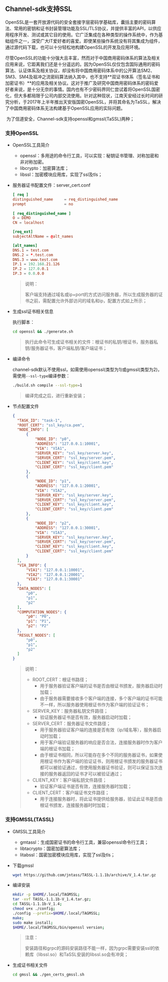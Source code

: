 ## Channel-sdk支持SSL

​		OpenSSL是一套开放源代码的安全套接字层密码学基础库，囊括主要的密码算法、常用的密钥和证书封装管理功能及SSL/TLS协议，并提供丰富的API，以供应用程序开发、测试或其它目的使用。它广泛集成在各种类型的操作系统中，作为基础组件之一，深受广大IT爱好者的喜爱。即使某些操作系统没有将其集成为组件，通过源代码下载，也可以十分轻松地构建OpenSSL的开发及应用环境。

​		尽管OpenSSL的功能十分强大且丰富，然而对于中国商用密码体系的算法及相关应用来说，它距离我们还是十分遥远的。因为OpenSSL仅仅包含国际通用的密码算法、认证体系及相关协议，却没有将中国商用密码体系中的公开算法SM2、SM3、SM4及祖冲之流密码算法纳入其中，也不支持**双证书体系（签名证书和加密证书）**的应用及相关协议。这对于推广及研究中国商用密码体系的密码爱好者来说，是十分无奈的事情。国内也有不少密码界同仁尝试着将OpenSSL国密化，但大多都局限于公司内部交流使用。针对这种现状，江南天安经过长时间的研究分析，于2017年上半年推出天安版国密OpenSSL，并将其命名为TaSSL，解决了中国商用密码体系无法构建基于OpenSSL应用的实际问题。

​		为了信道安全，Channel-sdk支持openssl和gmssl(TaSSL)两种；

### 支持OpenSSL

- OpenSSL工具简介
  - openssl：多用途的命令行工具，可以实现：秘钥证书管理、对称加密和非对称加密。
  -  libcrypto：加密算法库；
  - libssl：加密模块应用库，实现了ssl及tls；

- 服务器证书配置文件：server_cert.conf

  ```toml
  [ req ]
  distinguished_name     = req_distinguished_name
  prompt                 = no
   
  [ req_distinguished_name ]
  O = DEMO
  CN = localhost
  
  [req_ext]
  subjectAltName = @alt_names
  
  [alt_names]
  DNS.1 = test.com
  DNS.2 = *.test.com
  DNS.3 = www.test.com
  IP.1 = 192.168.21.126
  IP.2 = 127.0.0.1
  IP.3 = 0.0.0.0
  ```

  >说明：
  >
  >客户端支持通过域名或ip+port的方式访问服务器，所以生成服务器的证书之前，需配置允许外部访问的域名和ip，配置方式如上所示；

  

- 生成ssl证书相关信息

  执行脚本：

  ```bash
  cd openssl && ./generate.sh
  ```

  > 执行此命令可生成证书相关的文件：根证书的私钥/根证书，服务器私钥/服务器证书，客户端私钥/客户端证书；

  

- 编译命令

  channel-sdk默认不使用ssl，如需使用openssl(类型为1)或gmssl(类型为2)，需使用`--ssl-type`编译参数：

  ```bash
  ./build.sh compile --ssl-type=1
  ```

  > 编译完成之后，进行重新安装；



- 节点配置文件

  ```json
  {
  	"TASK_ID": "task-1",
  	"ROOT_CERT": "ssl_key/ca.pem",
  	"NODE_INFO": [
  		{
  			"NODE_ID": "p0",
  			"ADDRESS": "127.0.0.1:10001",
  			"VIA": "VIA1",
  			"SERVER_KEY": "ssl_key/server.key",
  			"SERVER_CERT": "ssl_key/server.pem",
  			"CLIENT_KEY": "ssl_key/client.key",
  			"CLIENT_CERT": "ssl_key/client.pem"
  		},
  		{
  			"NODE_ID": "p1",
  			"ADDRESS": "127.0.0.1:20001",
  			"VIA": "VIA2",
  			"SERVER_KEY": "ssl_key/server.key",
  			"SERVER_CERT": "ssl_key/server.pem",
  			"CLIENT_KEY": "ssl_key/client.key",
  			"CLIENT_CERT": "ssl_key/client.pem"
  		},
  		{
  			"NODE_ID": "p2",
  			"ADDRESS": "127.0.0.1:30001",
  			"VIA": "VIA3",
  			"SERVER_KEY": "ssl_key/server.key",
  			"SERVER_CERT": "ssl_key/server.pem",
  			"CLIENT_KEY": "ssl_key/client.key",
  			"CLIENT_CERT": "ssl_key/client.pem"
  		}
  	],
  	"VIA_INFO": {
  		"VIA1": "127.0.0.1:10001",
  		"VIA2": "127.0.0.1:20001",
  		"VIA3": "127.0.0.1:30001"
  	},
  	"DATA_NODES": [
  		"p0",
  		"p1",
  		"p2"
  	],
  	"COMPUTATION_NODES": {
  		"p0": "P0",
  		"p1": "P1",
  		"p2": "P2"
  	},
  	"RESULT_NODES": [
  		"p0",
  		"p1",
  		"p2"
  	]
  }
  ```

  > 说明：
  >
  > - ROOT_CERT：根证书路径；
  >   - 用于服务器验证客户端的证书是否由根证书颁发，服务器启动时加载；
  >   - 由于服务器需要接收多个客户端的连接，多个客户端的证书可能不一样，所以服务器使用根证书作为客户端的验证证书；
  > - SERVER_KEY：服务器私钥文件路径；
  >   - 验证服务器证书是否有效，服务器启动时加载；
  > - SERVER_CERT：服务器证书文件路径；
  >   - 用于服务器验证客户端的连接是否有效（ip/域名等），服务器启动时加载；
  >   - 用于客户端验证服务器的响应是否合法，连接服务器时作为客户端的根证书加载；
  >   - 由于根证书相同，所以可能存在多个不同的服务器证书，如果使用根证书作为客户端的验证证书，则用根证书颁发的服务器证书都可以被验证通过，但使用服务器证书验证，则可以保证当次连接的服务器返回的证书才可以被验证通过；
  > - CLIENT_KEY：客户端私钥文件路径；
  >   - 验证客户端证书是否有效，连接服务器时加载；
  > - CLIENT_CERT：客户端证书文件路径；
  >   - 用于连接服务器时，将此证书提供给服务器，验证此证书是否由根证书颁发，连接服务器时时加载；
  >

  

### 支持GMSSL(TASSL)

- GMSSL工具简介
  - gmtassl：生成国密证书的命令行工具，兼容openssl命令行工具；
  - libtacrypto：国密加密算法库；
  - litabssl：国密加密模块应用库，实现了ssl及tls；

- 下载gmssl

  ```bash
  wget https://github.com/jntass/TASSL-1.1.1b/archive/V_1.4.tar.gz
  ```

- 编译安装

  ```bash
  mkdir -p $HOME/.local/TAGMSSL;
  tar -xvf TASSL-1.1.1b-V_1.4.tar.gz;
  cd TASSL-1.1.1b-V_1.4;
  chmod u+x ./config;
  ./config --prefix=$HOME/.local/TAGMSSL;
  make;
  sudo make install;
  $HOME/.local/TAGMSSL/bin/openssl version;
  ```

    > 注意：
    >
    >
    > 安装路径和grpc的源码安装路径不能一样，因为grpc需要安装ssl的依赖库（libssl.so）和TaSSL安装的libssl.so会有冲突；

- 生成证书相关文件

  ```bash
  cd gmssl && ./gen_certs_gmssl.sh
  ```

  